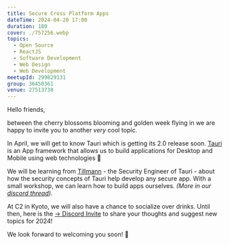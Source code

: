 ```yaml
---
title: Secure Cross Platform Apps
dateTime: 2024-04-20 17:00
duration: 180
cover: ./757256.webp
topics:
  - Open Source
  - ReactJS
  - Software Development
  - Web Design
  - Web Development
meetupId: 299829131
group: 36450361
venue: 27513738
---
```


Hello friends,

between the cherry blossoms blooming and golden week flying in we are happy to invite you to another *very* cool topic.

In April, we will get to know Tauri which is getting its 2.0 release soon. [Tauri](https://tauri.app/) is an App framework that allows us to build applications for Desktop and Mobile using web technologies 🤩

We will be learning from [Tillmann](https://github.com/tweidinger) \- the Security Engineer of Tauri \- about how the security concepts of Tauri help develop any secure app\. With a small workshop\, we can learn how to build apps ourselves\. *(More in our [discord thread](https://discord.com/channels/1034792577293094972/1209041811536871486)).*

At C2 in Kyoto, we will also have a chance to socialize over drinks. Until then, here is the [→ Discord Invite](https://owddm.com/discord) to share your thoughts and suggest new topics for 2024!

We look forward to welcoming you soon! 👋

